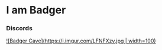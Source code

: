 # I am Badger

### Discords
[![Badger Cave](https://i.imgur.com/LFNFXzv.jpg | width=100)](https://discord.com/invite/TFCQE8d)



